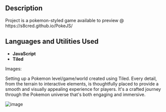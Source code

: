 <h2>Description</h2>
Project is a pokemon-styled game available to preview @ https://s8cred.github.io/PokeJS/
<br />


<h2>Languages and Utilities Used</h2>

- <b>JavaScript</b> 
- <b>Tiled</b>

Images:

Setting up a Pokemon level/game/world created using Tiled. Every detail, from the terrain to interactive elements, is thoughtfully placed to provide a smooth and visually appealing experience for players. It's a crafted journey through the Pokemon universe that's both engaging and immersive.

![image](https://github.com/eepyboi/Pokemon-JS-game/assets/128871508/0164ee14-8d6f-4feb-a17a-b21674113467)
